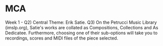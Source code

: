 # MCA
Week 1 - Q2) Central Theme: Erik Satie. Q3) On the Petrucci Music Library (imslp.org), Satie's works are collated as Compositions, Collections and As Dedicatee. Furthermore, choosing one of their sub-options will take you to recordings, scores and MIDI files of the piece selected.
